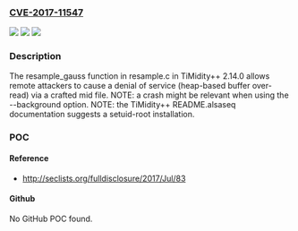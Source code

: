 ### [CVE-2017-11547](https://cve.mitre.org/cgi-bin/cvename.cgi?name=CVE-2017-11547)
![](https://img.shields.io/static/v1?label=Product&message=n%2Fa&color=blue)
![](https://img.shields.io/static/v1?label=Version&message=n%2Fa&color=blue)
![](https://img.shields.io/static/v1?label=Vulnerability&message=n%2Fa&color=brighgreen)

### Description

The resample_gauss function in resample.c in TiMidity++ 2.14.0 allows remote attackers to cause a denial of service (heap-based buffer over-read) via a crafted mid file. NOTE: a crash might be relevant when using the --background option. NOTE: the TiMidity++ README.alsaseq documentation suggests a setuid-root installation.

### POC

#### Reference
- http://seclists.org/fulldisclosure/2017/Jul/83

#### Github
No GitHub POC found.

